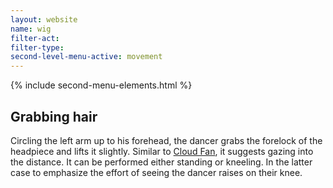 ```yaml
---
layout: website
name: wig
filter-act:
filter-type:
second-level-menu-active: movement
---
```


{% include second-menu-elements.html %}

<main class="page-content">
  <div class="text-container">
    <h2>Grabbing hair</h2>
    <p>Circling the left arm up to his forehead, the dancer grabs the forelock of the headpiece and lifts it slightly. Similar to  <a href="/movement/cloud-fan/">Cloud Fan</a>, it suggests gazing into the distance. 
It can be performed either standing or kneeling. In the latter case to emphasize the effort of seeing the dancer raises on their knee. </p>
  </div>
</main>
